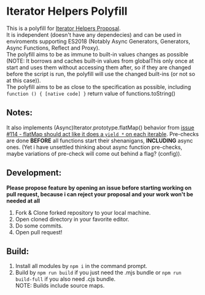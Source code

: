# Iterator Helpers Polyfill

This is a polyfill for [Iterator Helpers Proposal](https://github.com/tc39/proposal-iterator-helpers/).  
It is independent (doesn't have any dependecies) and can be used in enviroments supporting ES2018 (Notably Async Generators, Generators, Async Functions, Reflect and Proxy).  
The polyfill aims to be as immune to built-in values changes as possible (NOTE: It borrows and caches built-in values from globalThis only once at start and uses them without accessing them after, so if they are changed before the script is run, the polyfill will use the changed built-ins (or not so at this case)).  
The polyfill aims to be as close to the specification as possible, including `function () { [native code] }` return value of functions.toString()  

## Notes:
It also implements (Async)Iterator.prototype.flatMap() behavior from [issue #114 - flatMap should act like it does a `yield *` on each iterable](https://github.com/tc39/proposal-iterator-helpers/issues/114).
Pre-checks are done **BEFORE** all functions start their shenanigans, **INCLUDING** async ones. (Yet i have unsettled thinking about async function pre-checks, maybe variations of pre-check will come out behind a flag? (config)).

## Development:
**Please propose feature by opening an issue before starting working on pull request, because i can reject your proposal and your work won't be needed at all**  
1. Fork & Clone forked repository to your local machine.
2. Open cloned directory in your favorite editor.
3. Do some commits.
4. Open pull request!

## Build:
1. Install all modules by `npm i` in the command prompt.
2. Build by `npm run build` if you just need the .mjs bundle or `npm run build-full` if you also need .cjs bundle.  
NOTE: Builds include source maps.
